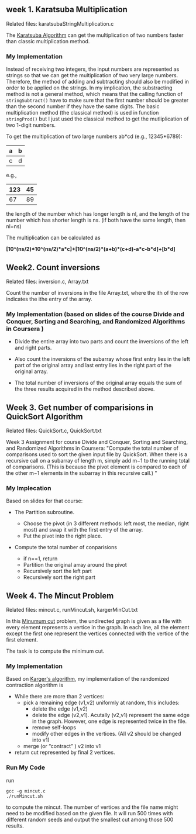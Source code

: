 
## week 1. Karatsuba Multiplication

Related files: karatsubaStringMultiplication.c

The [Karatsuba Algorithm](https://en.wikipedia.org/wiki/Karatsuba_algorithm) can get the multiplication of two numbers faster than classic multiplication method.

### My Implementation
Instead of receiving two integers, the input numbers are represented as strings so that we can get the multiplication of two very large numbers. Therefore, the method of adding and subtracting should also be modified in order to be applied on the strings. In my implication, the substracting method is not a general method, which means that the calling function of `stringSubtract()` have to make sure that the first number should be greater than the second number if they have the same digits. The basic multiplication method (the classical method) is used in function `stringProd()` but I just used the classical method to get the mutliplication of two 1-digit numbers.

To get the multiplication of two large numbers ab\*cd (e.g., 12345*6789):

|  a  |  b  |
| --- |:---:|
|  c  |  d  |

e.g.,

|  123  |  45  |
| ----- |:----:|
|   67  |  89  |

the length of the number which has longer length is nl, and the length of the number which has shorter length is ns. (if both have the same length, then nl=ns)

The multiplication can be calculated as

**[10^(ns/2)\*10^(ns/2)\*a\*c]+[10^(ns/2)\*(a+b)\*(c+d)-a\*c-b\*d]+[b\*d]**





## Week2. Count inversions

Related files: inversion.c, Array.txt

Count the number of inversions in the file Array.txt, where the ith of the row indicates the ithe entry of the array.

### My Implementation (based on slides of the course Divide and Conquer, Sorting and Searching, and Randomized Algorithms in Coursera )

* Divide the entire array into two parts and count the inversions of the left and right parts.

* Also count the inversions of the subarray whose first entry lies in the left part of the original array and last entry lies in the right part of the original array.

* The total number of inversions of the original array equals the sum of the three results acquired in the method described above.


## Week 3. Get number of comparisions in QuickSort Algorithm

Related files: QuickSort.c, QuickSort.txt

Week 3 Assignment for course Divide and Conquer, Sorting and Searching, and Randomized Algorithms in Coursera: "Compute the total number of comparisons used to sort the given input file by QuickSort. When there is a recursive call on a subarray of length m, simply add m−1 to the running total of comparisons. (This is because the pivot element is compared to each of the other m−1 elements in the subarray in this recursive call.) "

### My Implecation

Based on slides for that course:

* The Partition subroutine.
	* Choose the pivot (in 3 different methods: left most, the median, right most) and swap it with the first entry of the array.
	* Put the pivot into the right place.

* Compute the total number of conparisions
	* if n==1, return	 
	* Partition the original array around the pivot
	* Recursively sort the left part
	* Recursively sort the right part 



## Week 4. The Mincut Problem

Related files: mincut.c, runMincut.sh, kargerMinCut.txt

In this [Minumum cut](https://en.wikipedia.org/wiki/Minimum_cut) problem, the undirected graph is given as a file with every element represents a vertice in the graph. In each line, all the element except the first one represent the vertices connected with the vertice of the first element.

The task is to compute the minimum cut.

### My Implementation

Based on [Karger's algorithm](https://en.wikipedia.org/wiki/Karger%27s_algorithm), my implementation of the randomized contraction algorithm is

* While there are more than 2 vertices:
	* pick a remaining edge (v1,v2) uniformly at random, this includes: 
		* delete the edge (v1,v2)
		* delete the edge (v2,v1). Acutally (v2,v1) represent the same edge in the graph. However, one edge is represented twice in the file.
		* remove self-loops
		* modify other edges in the vertices. (All v2 should be changed into v1)
	* merge (or “contract” ) v2 into v1
* return cut represented by final 2 vertices.

### Run My Code

run

	gcc -g mincut.c
	./runMincut.sh
	
to compute the mincut. The number of vertices and the file name might need to be modified based on the given file. It will run 500 times with different random seeds and output the smallest cut among those 500 results.
